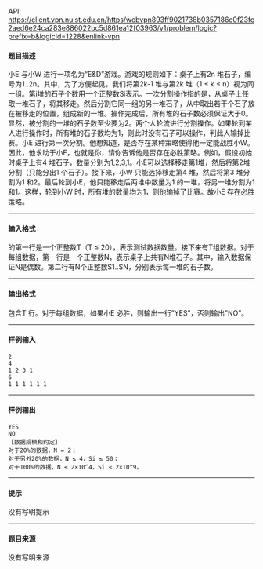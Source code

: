 API: https://client.vpn.nuist.edu.cn/https/webvpn893ff9021738b0357186c0f23fc2aed6e24ca283e886022bc5d861ea12f03963/v1/problem/logic?prefix=b&logicId=1228&enlink-vpn

#### 题目描述

小E 与小W 进行一项名为“E&D”游戏。游戏的规则如下：桌子上有2n 堆石子，编号为1..2n。其中，为了方便起见，我们将第2k-1 堆与第2k 堆（1 ≤ k ≤ n）视为同一组。第i堆的石子个数用一个正整数Si表示。一次分割操作指的是，从桌子上任取一堆石子，将其移走。然后分割它同一组的另一堆石子，从中取出若干个石子放在被移走的位置，组成新的一堆。操作完成后，所有堆的石子数必须保证大于0。显然，被分割的一堆的石子数至少要为2。两个人轮流进行分割操作。如果轮到某人进行操作时，所有堆的石子数均为1，则此时没有石子可以操作，判此人输掉比赛。小E 进行第一次分割。他想知道，是否存在某种策略使得他一定能战胜小W。因此，他求助于小F，也就是你，请你告诉他是否存在必胜策略。例如，假设初始时桌子上有4 堆石子，数量分别为1,2,3,1。小E可以选择移走第1堆，然后将第2堆分割（只能分出1 个石子）。接下来，小W 只能选择移走第4 堆，然后将第3 堆分割为1 和2。最后轮到小E，他只能移走后两堆中数量为1 的一堆，将另一堆分割为1 和1。这样，轮到小W 时，所有堆的数量均为1，则他输掉了比赛。故小E 存在必胜策略。

---

#### 输入格式

的第一行是一个正整数T（T ≤ 20），表示测试数据数量。接下来有T组数据。对于每组数据，第一行是一个正整数N，表示桌子上共有N堆石子。其中，输入数据保证N是偶数。第二行有N个正整数S1..SN，分别表示每一堆的石子数。

---

#### 输出格式

包含T 行。对于每组数据，如果小E 必胜，则输出一行”YES”，否则输出”NO”。

---

#### 样例输入
```
2
4
1 2 3 1
6
1 1 1 1 1 1

```

---

#### 样例输出
```
YES
NO
【数据规模和约定】
对于20%的数据，N = 2；
对于另外20%的数据，N ≤ 4，Si ≤ 50；
对于100%的数据，N ≤ 2×10^4，Si ≤ 2×10^9。
```

---

#### 提示

没有写明提示

---

#### 题目来源

没有写明来源